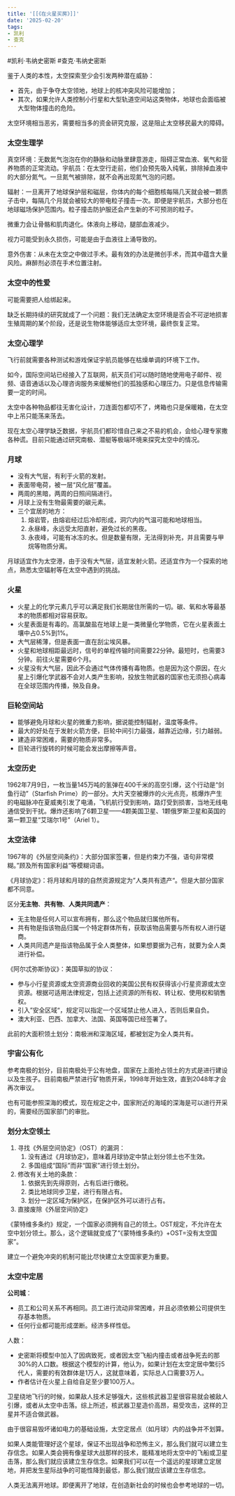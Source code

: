 ```yaml
---
title: '[[《在火星买房》]]'
date: '2025-02-20'
tags:
- 凯利
- 查克
---
```

#凯利·韦纳史密斯 #查克·韦纳史密斯

鉴于人类的本性，太空探索至少会引发两种潜在威胁：
- 首先，由于争夺太空领地，地球上的核冲突风险可能增加；
- 其次，如果允许人类控制小行星和大型轨道空间站这类物体，地球也会面临被大型物体撞击的危险。

太空环境相当恶劣，需要相当多的资金研究克服，这是阻止太空移民最大的障碍。

### 太空生理学
真空环境：无数氮气泡泡在你的静脉和动脉里肆意游走，阻碍正常血液、氧气和营养物质的正常流动。宇航员：在太空行走前，他们会预先吸入纯氧，排除掉血液中的大部分氮气。一旦氮气被排除，就不会再出现氮气泡的问题。

辐射：一旦离开了地球保护层和磁层，你体内的每个细胞核每隔几天就会被一颗质子击中，每隔几个月就会被较大的带电粒子撞击一次。即便是宇航员，大部分也在地球磁场保护范围内。粒子撞击防护服还会产生新的不可预测的粒子。

微重力会让骨骼和肌肉退化。体液向上移动，腿部血液减少。

视力可能受到永久损伤，可能是由于血液往上涌导致的。

意外伤害：从未在太空之中做过手术。最有效的办法是微创手术，而其中蕴含大量风险。麻醉剂必须在手术位置注射。

### 太空中的性爱
可能需要把人给绑起来。

缺乏长期持续的研究就成了一个问题：我们无法确定太空环境是否会不可逆地损害生殖周期的某个阶段，还是说生物体能够适应太空环境，最终恢复正常。

### 太空心理学
飞行前就需要各种测试和游戏保证宇航员能够在枯燥单调的环境下工作。

如今，国际空间站已经接入了互联网，航天员们可以随时随地使用电子邮件、视频、语音通话以及心理咨询服务来缓解他们的孤独感和心理压力。只是信息传输需要一定的时间。

太空中各种物品都往无害化设计，刀连面包都切不了，烤箱也只是保暖箱，在太空中上吊只能荡来荡去。

现在太空心理学缺乏数据，宇航员们都珍惜自己来之不易的机会，会给心理专家撒各种谎。目前只能通过研究南极、潜艇等极端环境来探究太空中的情况。

### 月球
- 没有大气层，有利于火箭的发射。
- 表面带电荷，被一层“风化层”覆盖。
- 两周的黑暗，两周的日照间隔进行。
- 月球上没有生物最需要的碳元素。
- 三个宜居的地方：
	1. 熔岩管，由熔岩经过后冷却形成，洞穴内的气温可能和地球相当。
	2. 永昼峰，永远受太阳直射，避免过长的黑夜。
	3. 永夜峰，可能有冰冻的水。但是数量有限，无法得到补充，并且需要与甲烷等物质分离。

月球适宜作为太空港，由于没有大气层，适宜发射火箭。还适宜作为一个探索的地点，熟悉太空辐射等在太空中遇到的挑战。

### 火星
- 火星上的化学元素几乎可以满足我们长期居住所需的一切。碳、氧和水等最基本的物质都相对容易获取。
- 火星表面是有毒的。高氯酸盐在地球上是一类微量化学物质，它在火星表面土壤中占0.5%到1%。
- 大气层稀薄，但是表面一直在刮尘埃风暴。
- 火星和地球相距最远时，信号的单程传输时间需要22分钟。最短时，也需要3分钟。前往火星需要6个月。
- 火星没有大气层，因此不会通过气体传播有毒物质。也是因为这个原因，在火星上引爆化学武器不会对人类产生影响，投放生物武器的国家也无须担心病毒在全球范围内传播，殃及自身。

### 巨轮空间站
- 能够避免月球和火星的微重力影响，据说能控制辐射，温度等条件。
- 最大的好处在于发射火箭方便，巨轮中间引力最强，越靠近边缘，引力越弱。
- 建造非常困难，需要的物质非常多。
- 巨轮进行旋转的时候可能会发出摩擦等声音。

### 太空历史
1962年7月9日，一枚当量145万吨的氢弹在400千米的高空引爆，这个行动是“剑鱼行动”（Starfish Prime）的一部分。大片天空被爆炸的火光点亮，核爆炸产生的电磁脉冲在夏威夷引发了电涌，飞机航行受到影响，路灯受到损害，当地无线电通信受到干扰。爆炸还影响了6颗卫星——4颗美国卫星、1颗俄罗斯卫星和英国的第一颗卫星“艾瑞尔1号”（Ariel 1）。

### 太空法律
1967年的《外层空间条约》：大部分国家签署，但是约束力不强，语句非常模糊。”顾及所有国家利益“等模糊词语。

《月球协定》：将月球和月球的自然资源规定为”人类共有遗产“。但是大部分国家都不同意。

区分**无主物**、**共有物**、**人类共同遗产**：
- 无主物是任何人可以宣布拥有，那么这个物品就归属他所有。
- 共有物是指该物品归属一个特定群体所有，获取该物品需要与所有权人进行磋商。
- 人类共同遗产是指该物品属于全人类整体，如果想要据为己有，就要为全人类进行补偿。

《阿尔忒弥斯协议》：美国草拟的协议：
- 参与小行星资源或太空资源商业回收的美国公民有权获得该小行星资源或太空资源。根据可适用法律规定，包括上述资源的所有权、转让权、使用权和销售权。
- 引入”安全区域“，规定可以指定一个区域禁止他人进入，否则后果自负。
- 澳大利亚、巴西、加拿大、法国、英国等国已经签署了。

此前的大面积领土划分：南极洲和深海区域，都被划定为全人类共有。

### 宇宙公有化
参考南极的划分，目前南极处于公有地盘，国家在上面抢占领土的方式是进行建设以及生孩子。目前南极严禁进行矿物质开采，1998年开始生效，直到2048年才会再次审议。

也有可能参照深海的模式，现在规定之中，国家附近的海域的深海是可以进行开采的，需要经历国家部门的审批。

### 划分太空领土
1. 寻找《外层空间协定》（OST）的漏洞：
	1. 没有通过《月球协定》，意味着月球协定中禁止划分领土也不生效。
	2. 多国组成“国际”而非“国家”进行领土划分。
2. 修改有关土地的条款：
	1. 依据先到先得原则，占有后进行缴税。
	2. 类比地球同步卫星，进行有限占有。
	3. 划分一定区域为保护区，在保护区外可以进行占有。
3. 直接废除《外层空间协定》

《蒙特维多条约》规定，一个国家必须拥有自己的领土。OST规定，不允许在太空中划分领土。那么，这个逻辑就变成了“《蒙特维多条约》+OST=没有太空国家”。

建立一个避免冲突的机制可能比尽快建立太空国家更为重要。

### 太空中定居
**公司城**：
- 员工和公司关系不再相同。员工进行流动非常困难，并且必须依赖公司提供生存基本物质。
- 任何行业都可能形成垄断。经济多样性低。

人数：
- 史密斯将模型中加入了因病致死，或者因太空飞船内撞击或者战争死去的那30%的人口数。根据这个模型的计算，他认为，如果计划在太空定居中繁衍5代人，需要的有效群体是1万人，这就意味着，实际总人口需要3万人。
- 作者估计在火星上自给自足至少要100万人。

卫星绕地飞行的时候，如果敌人技术足够强大，这些核武器卫星很容易就会被敌人引爆，或者从太空中击落。综上所述，核武器卫星造价高昂，易受攻击，这样的卫星并不适合做武器。

由于很容易毁坏诸如电力的基础设施，太空定居点（如月球）内的战争并不划算。

如果人类能管理好这个星球，保证不出现战争和恐怖主义，那么我们就可以建立生存信念。如果人类会拥有像星球大战那样的技术，能精准地将太空中的飞船或卫星击落，那么我们就应该建立生存信念。如果我们可以在一个遥远的星球建立定居地，并把发生星际战争的可能性降到最低，那么我们就应该建立生存信念。

人类无法离开地球。即便离开了地球，在创造新社会的时候也会参考地球的一切。
